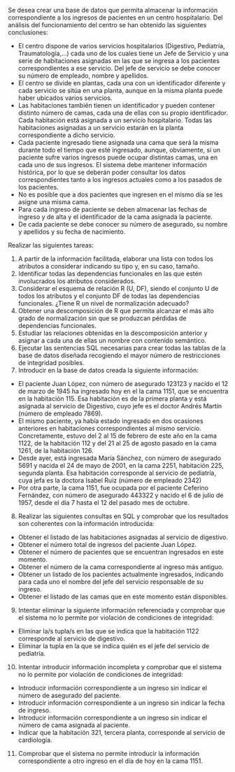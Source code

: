 Se desea crear una base de datos que permita almacenar la información correspondiente a los ingresos de pacientes en un centro hospitalario. Del análisis del funcionamiento del centro se han obtenido las siguientes conclusiones: 

- El  centro  dispone  de  varios  servicios  hospitalarios  (Digestivo,  Pediatría, Traumatología,...) cada uno de los cuales tiene un Jefe de Servicio y una serie de habitaciones asignadas en las que se ingresa a los pacientes correspondientes a ese  servicio.  Del  jefe  de  servicio  se  debe  conocer  su  número  de  empleado, nombre y apellidos. 
- El centro se divide en plantas, cada una con un identificador diferente y cada servicio se sitúa en una planta, aunque en la misma planta puede haber ubicados varios servicios. 
- Las  habitaciones  también  tienen  un  identificador  y  pueden  contener  distinto número de camas, cada una de ellas con su propio identificador. Cada habitación está asignada a un servicio hospitalario. Todas las habitaciones asignadas a un servicio estarán en la planta correspondiente a dicho servicio. 
- Cada paciente ingresado tiene asignada una cama que será la misma durante todo el tiempo que esté ingresado, aunque, obviamente, si un paciente sufre varios ingresos puede ocupar distintas camas, una en cada uno de sus ingresos. El sistema debe mantener información histórica, por lo que se deberán poder consultar los datos correspondientes tanto a los ingresos actuales como a los pasados de los pacientes. 
- No es posible que a dos pacientes que ingresen en el mismo día se les asigne una misma cama. 
- Para cada ingreso de paciente se deben almacenar las fechas de ingreso y de alta y el identificador de la cama asignada la paciente.  
- De  cada  paciente  se  debe  conocer  su  número  de  asegurado,  su  nombre  y apellidos y su fecha de nacimiento. 

Realizar las siguientes tareas: 

1. A partir de la información facilitada, elaborar una lista con todos los atributos a considerar indicando su tipo y, en su caso, tamaño. 
1. Identificar todas las dependencias funcionales en las que estén involucrados los atributos considerados. 
1. Considerar el esquema de relación R (U, DF), siendo el conjunto U de todos los atributos y el conjunto DF de todas las dependencias funcionales. ¿Tiene R un nivel de normalización adecuado? 
1. Obtener una descomposición de R que permita alcanzar el más alto grado de normalización sin que se produzcan pérdidas de dependencias funcionales. 
1. Estudiar las relaciones obtenidas en la descomposición anterior y asignar a cada una de ellas un nombre con contenido semántico. 
1. Ejecutar las sentencias SQL necesarias para crear todas las tablas de la base de datos  diseñada  recogiendo  el  mayor  número  de  restricciones  de  integridad posibles. 
7. Introducir en la base de datos creada la siguiente información: 
- El paciente Juan López, con número de asegurado 123123 y nacido el 12 de marzo de 1945 ha ingresado hoy en el la cama 1151, que se encuentra en  la  habitación  115.  Esa  habitación  es  de  la  primera  planta  y  está asignada al servicio de Digestivo, cuyo jefe es el doctor Andrés Martín (número de empleado 7869). 
- El mismo paciente, ya había estado ingresado en dos ocasiones anteriores en  habitaciones  correspondientes  al  mismo  servicio.  Concretamente, estuvo  del  2  al  15  de  febrero  de  este  año  en  la  cama  1122,  de  la habitación 112 y del 21 al 25 de agosto pasado en la cama 1261, de la habitación 126. 
- Desde ayer, está ingresada María Sánchez, con número de asegurado 5691 y nacida el 24 de mayo de 2001, en la cama 2251, habitación 225, segunda planta. Esa habitación corresponde al servicio de pediatría, cuya jefa es la doctora Isabel Ruiz (número de empleado 2342) 
- Por  otra  parte,  la  cama  1151,  fue  ocupada  por  el  paciente  Ceferino Fernández, con número de asegurado 443322 y nacido el 6 de julio de 1957, desde el día 7 hasta el 12 del pasado mes de octubre. 
8. Realizar las siguientes consultas en SQL y comprobar que los resultados son coherentes con la información introducida: 
- Obtener el listado de las habitaciones asignadas al servicio de digestivo. 
- Obtener el número total de ingresos del paciente Juan López. 
- Obtener el número de pacientes que se encuentran ingresados en este momento. 
- Obtener el número de la cama correspondiente al ingreso más antiguo. 
- Obtener un listado de los pacientes actualmente ingresados, indicando para cada uno el nombre del jefe del servicio responsable de su ingreso. 
- Obtener el listado de las camas que en este momento están disponibles. 
9. Intentar  eliminar  la  siguiente  información  referenciada  y  comprobar  que  el sistema no lo permite por violación de condiciones de integridad: 
- Eliminar  la/s  tupla/s  en  las  que  se  indica  que  la  habitación  1122 corresponde al servicio de digestivo. 
- Eliminar la tupla en la que se indica quién es el jefe del servicio de pediatría. 
10. Intentar introducir información incompleta y comprobar que el sistema no lo permite por violación de condiciones de integridad: 
- Introducir  información  correspondiente  a  un  ingreso  sin  indicar  el número de asegurado del paciente. 
- Introducir información correspondiente a un ingreso sin indicar la fecha de ingreso. 
- Introducir  información  correspondiente  a  un  ingreso  sin  indicar  el número de cama asignada al paciente. 
- Indicar que la habitación 321, tercera planta, corresponde al servicio de cardiología. 
11. Comprobar que el sistema no permite introducir la información correspondiente a otro ingreso en el día de hoy en la cama 1151. 
